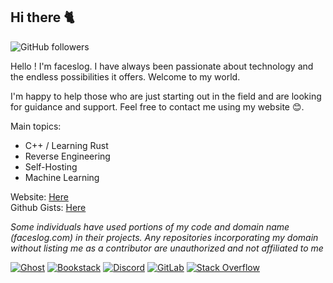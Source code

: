 ## Hi there 🐈

![GitHub followers](https://img.shields.io/github/followers/faceslog?style=social)

Hello ! I'm faceslog. I have always been passionate about technology and the endless possibilities it offers. Welcome to my world.

I'm happy to help those who are just starting out in the field and are looking for guidance and support.
Feel free to contact me using my website 😊.

Main topics:
- C++ / Learning Rust
- Reverse Engineering
- Self-Hosting
- Machine Learning

Website: [Here](https://faceslog.com) <br/>
Github Gists: [Here](https://gist.github.com/faceslog) <br/>
           
*Some individuals have used portions of my code and domain name (faceslog.com) in their projects. Any repositories incorporating my domain without listing me as a contributor are unauthorized and not affiliated to me*

[![Ghost](https://img.shields.io/badge/ghost-000?style=for-the-badge&logo=ghost&logoColor=%23F7DF1E)](https://faceslog.com)
[![Bookstack](https://img.shields.io/badge/Bookstack-%230288D1.svg?style=for-the-badge&logo=bookstack&logoColor=white)](https://wiki.faceslog.com)
[![Discord](https://img.shields.io/badge/Discord-%235865F2.svg?style=for-the-badge&logo=discord&logoColor=white)](https://discord.gg/PFX32cgQ5k?ref=faceslog.com)
[![GitLab](https://img.shields.io/badge/gitlab-%23181717.svg?style=for-the-badge&logo=gitlab&logoColor=white)](https://gitlab.com/faceslog?ref=faceslog.com)
[![Stack Overflow](https://img.shields.io/badge/-Stackoverflow-FE7A16?style=for-the-badge&logo=stack-overflow&logoColor=white)](https://stackoverflow.com/users/16463550/faceslog)
<!-- Others Icon pack: https://github.com/Ileriayo/markdown-badges#readme -->
